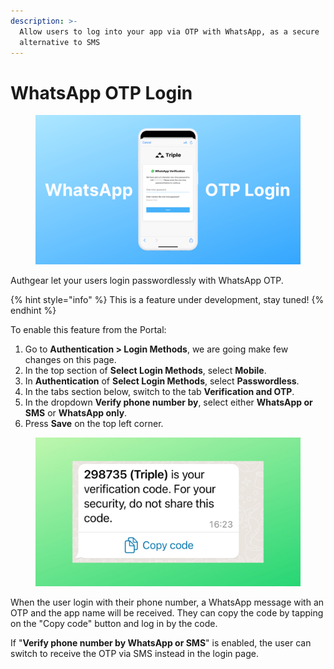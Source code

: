 ```yaml
---
description: >-
  Allow users to log into your app via OTP with WhatsApp, as a secure
  alternative to SMS
---
```


# WhatsApp OTP Login

<figure><img src="../.gitbook/assets/WhatsApp.png" alt=""><figcaption></figcaption></figure>

Authgear let your users login passwordlessly with WhatsApp OTP.

{% hint style="info" %}
This is a feature under development, stay tuned!
{% endhint %}

To enable this feature from the Portal:

1. Go to **Authentication > Login Methods**, we are going make few changes on this page.
2. In the top section of **Select Login Methods**, select **Mobile**.
3. In **Authentication** of **Select Login Methods**, select **Passwordless**.
4. In the tabs section below, switch to the tab **Verification and OTP**.
5. In the dropdown **Verify phone number by**, select either **WhatsApp or SMS** or **WhatsApp only**.
6. Press **Save** on the top left corner.

<figure><img src="../.gitbook/assets/WhatsApp.jpg" alt=""><figcaption></figcaption></figure>

When the user login with their phone number, a WhatsApp message with an OTP and the app name will be received. They can copy the code by tapping on the "Copy code" button and log in by the code.

If "**Verify phone number by WhatsApp or SMS**" is enabled, the user can switch to receive the OTP via SMS instead in the login page.
